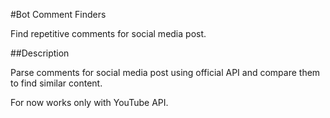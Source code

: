 #Bot Comment Finders

Find repetitive comments for social media post.

##Description

Parse comments for social media post using official API and compare them to find similar content.

For now works only with YouTube API. 